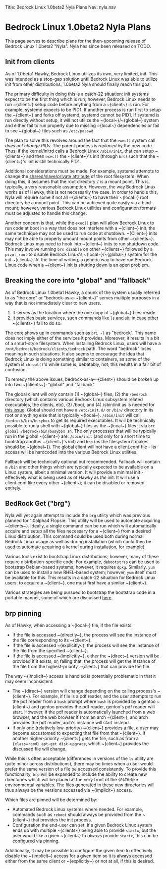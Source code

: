 Title: Bedrock Linux 1.0beta2 Nyla Plans
Nav: nyla.nav

Bedrock Linux 1.0beta2 Nyla Plans
=================================

This page serves to describe plans for the then-upcoming release of Bedrock
Linux 1.0beta2 "Nyla".  Nyla has since been released on TODO.

## Init from clients

As of 1.0beta1 Hawky, Bedrock Linux utilizes its own, very limited, init.  This
was intended as a stop-gap solution until Bedrock Linux was able to utilize
init from other distributions.  1.0beta2 Nyla should finally reach this goal.

The primary difficulty in doing this is a catch-22 situation: init systems
expect to be the first thing which is run; however, Bedrock Linux needs to run
~{client~} setup code before anything from a ~{client~} is run.  For example, systemd
expects to be PID1.  If another process is run first to setup the ~{client~} and
forks off systemd, systemd cannot be PID1.  If systemd is run directly without
setup, it will not utilize the ~{local~}/~{global~} system and either fail to
run properly due to missing ~{local~} dependencies or fail to see ~{global~}
files such as `/etc/passwd`.

The plan to solve this revolves around the fact that the `exec()` system call
*does not change PIDs*.  The parent process is *replaced* by the new code.
Thus, if the kernel/initrd calls a Bedrock Linux `/sbin/init`, that can setup
~{clients~} and then `exec()` the ~{client~}'s init (through `brc`) such that the
~{client~}'s init is still technically PID1.

Additional considerations must be made.  For example, systemd attempts to
change the [shared/slave/private attribute](http://lwn.net/Articles/159077/) of
the root filesystem.  When doing this, it assumes that the root directory `/`
is a mount point.  This is, typically, a very reasonable assumption.  However,
the way Bedrock Linux works as of Hawky, this is not necessarily the case.  In
order to handle this, Nyla will require some if not all ~{clients~} to have
their ~{local~} root directory be a mount point.  This can be achieved quite
easily via a bind-mount; however, various Bedrock Linux utilities and
configuration formats must be adjusted to handle this change.

Another concern is that, while the `exec()` plan will allow Bedrock Linux to
run code at boot in a way that does not interfere with a ~{client~} init, the
same technique may not be used to run code at shutdown.  ~{Client~} inits may
not be able to properly umount mount points from other ~{clients~}.  Bedrock
Linux may need to hook into ~{client~} inits to run shutdown code.  This may
involve running `brs disable` on other ~{clients~} followed by a `pivot_root`
to disable Bedrock Linux's ~{local~}/~{global~} system for the init ~{client~}.
At the time of writing, a generic way to have run Bedrock Linux code when a
~{client~} init is shutting down is an open problem.

## Breaking the core into "global" and "fallback"

As of Bedrock Linux 1.0beta1 Hawky, a chunk of the system usually referred to
as "the core" or "bedrock-as-a-~{client~}" serves multiple purposes in a way that
is not immediately clear to new users.

1. It serves as the location where the one copy of ~{global~} files reside.
2. It provides basic services, such commands like `ls` and `sh`, in case other
   ~{clients~} fail to do so.

The core shows up in commands such as `bri -l` as "bedrock".  This name does
not imply either of the services it provides.  Moreover, it results in a bit of
a smurf-style filesystem.  When installing Bedrock Linux, users will have a
`/mnt/bedrock/bedrock/clients/bedrock` path.  The word "bedrock" loses meaning
in such situations.  It also seems to encourage the idea that Bedrock Linux is
doing something similar to containers, as some of the system is `chroot()`'d
while some is, debatably, not; this results in a fair bit of confusion.

To remedy the above issues, bedrock-as-a-~{client~} should be broken up into two
~{clients~}: "global" and "fallback".

The global client will *only* contain (1) ~{global~} files, (2) the `/bedrock`
directory (which contains various Bedrock Linux subsystem related executables,
the clients, etc), (3) /boot, and (4) /sbin/init as is needed for [this
issue](https://github.com/bedrocklinux/bedrocklinux-userland/issues/5).  Global
should not have a `/etc/init.d/` or `/bin/` directory in its root or anything
else that is typically ~{local~}.  `/sbin/init` will call
`/bedrock/bin/busybox` to get its required executables.  It will be technically
possible to run a shell with ~{global~} files as the ~{local~} files it via
`brc global /bedrock/bin/busybox sh`.  The only processes that will be
typically run in the global ~{client~} are: `/sbin/init` (and only for a short
time to bootstrap another ~{client~}'s init) and `brp` (as the filesystem it
makes should be ~{global~}).  The global client will not have a client.conf
file - its access will be hardcoded into the various Bedrock Linux utilities.

Fallback will be technically optional but recommended.  Fallback will contain a
`/bin` and other things which are typically expected to be available on a Linux
system, albeit a minimal version.  It will provide a minimal init - effectively
what is being used as of Hawky as *the* init.  It will use a client.conf like
every other ~{client~}; it can be disabled or removed entirely.

## BedRock Get ("brg")

Nyla will yet again attempt to include the `brg` utility which was previous
planned for 1.0alpha4 Flopsie.  This utility will be used to automate acquiring
~{clients~}.  Ideally, a single command can be run which will automatically
acquire and setup all the files necessary for a ~{client~} from a desired Linux
distribution.  This command could be used both during normal Bedrock Linux
usage as well as during installation (which could then be used to automate
acquiring a kernel during installation, for example).

Various tools exist to bootstrap Linux distributions; however, many of these
require distribution-specific code.  For example, `debootstrap` can be used to
bootstrap Debian-based systems; however, it requires `dpkg`.  Similarly, `yum`
can be used to install a new RHEL-based system; however, `yum` itself must be
available for this.  This results in a catch-22 situation for Bedrock Linux
users: to acquire a ~{client~}, one must first have a similar ~{client~}.

Various strategies are being pursued to bootstrap the bootstrap code in a
portable manner, some of which are discussed
[here](https://github.com/bedrocklinux/bedrocklinux-userland/issues/13#issuecomment-47219088).

## brp pinning

As of Hawky, when accessing a ~{local~} file, if the file exists:

- If the file is accessed ~{directly~}, the process will see the instance of
  the file corresponding to its ~{client~}.
- If the file is accessed ~{explicitly~}, the process will see the instance of
  the file from the specified ~{client~}.
- If the file is accessed ~{implicitly~}, either the ~{direct~} version will be
  provided if it exists, or, failing that, the process will get the instance of
  the file from the highest-priority ~{client~} that can provide the file.

The way ~{implicit~} access is handled is potentially problematic in that it
may seem inconsistent:

- The ~{direct~} version will change depending on the calling process's
  ~{client~}.  For example, if file is a pdf reader, and the user attempts to
  run the pdf reader from a `bash` prompt where `bash` is provided by a gentoo
  ~{client~} and gentoo provides the pdf reader, gentoo's pdf reader will start.
  However, if the pdf reader is automatically launched from a web browser, and
  the web browser if from an arch ~{client~}, and arch provides the pdf reader,
  arch's instance will start instead.
- If only one (relatively low-priority) ~{client~} provides a file, a user may
  become accustomed to expecting that file from that ~{client~}.  If another
  higher-priority ~{client~} gets the file, such as from a
  `{class=rcmd} apt-get dist-upgrade`, which ~{client~} provides the discussed
  file will change.

While this is often acceptable (differences in versions of the `ls` utility are
quite minor across distributions), there may be times when a user would prefer
the same version of a file be accessed consistently.  To provide this
functionality, `brp` will be expanded to include the ability to create new
directories which will be placed at the very front of the `$PATH`-like
environmental variables.  The files generated in these new directories will
thus always be the versions accessed via ~{implicit~} access.

Which files are pinned will be determined by:

- Automated Bedrock Linux systems where needed.  For example, commands such as
  `reboot` should always be provided from the ~{client~} that provides the init
  process.
- Configuration the end-user can set.  If a given Bedrock Linux system ends up
  with multiple ~{clients~} being able to provide `startx`, but the user would
  like a given ~{client~} to *always* provide `startx`, this can be configured via
  pinning.

Additionally, it may be possible to configure the given item to effectively
disable the ~{implicit~} access for a given item so it is always accessed
either from the same client or ~{explicitly~} or not at all, if this is
desired.
